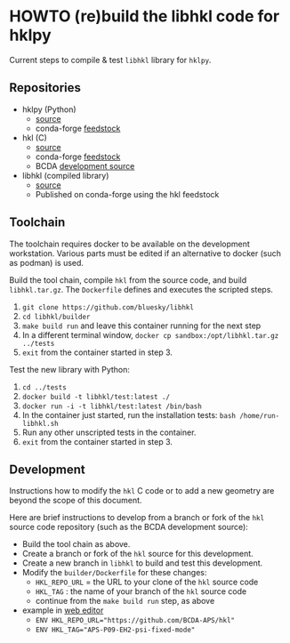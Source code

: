 # HOWTO (re)build the libhkl code for hklpy

Current steps to compile & test `libhkl` library for `hklpy`.

## Repositories

- hklpy (Python)
  - [source](https://github.com/bluesky/hklpy)
  - conda-forge [feedstock](https://github.com/conda-forge/hklpy-feedstock)
- hkl (C)
  - [source](https://repo.or.cz/hkl.git)
  - conda-forge [feedstock](https://github.com/conda-forge/hkl-feedstock)
  - BCDA [development source](https://github.com/BCDA-APS/hkl)
- libhkl (compiled library)
  - [source](https://github.com/bluesky/libhkl)
  - Published on conda-forge using the hkl feedstock

## Toolchain

The toolchain requires docker to be available on the development
workstation.  Various parts must be edited if an alternative to docker
(such as podman) is used.

Build the tool chain, compile `hkl` from the source code, and build
`libhkl.tar.gz`.  The `Dockerfile` defines and executes the scripted
steps.

1. `git clone https://github.com/bluesky/libhkl`
2. `cd libhkl/builder`
3. `make build run` and leave this container running for the next step
4. In a different terminal window, `docker cp sandbox:/opt/libhkl.tar.gz ../tests`
5. `exit` from the container started in step 3.

Test the new library with Python:

1. `cd ../tests`
2. `docker build -t libhkl/test:latest ./`
3. `docker run -i -t libhkl/test:latest /bin/bash`
4. In the container just started, run the installation tests:
   `bash /home/run-libhkl.sh`
5. Run any other unscripted tests in the container.
6. `exit` from the container started in step 3.

## Development

Instructions how to modify the `hkl` C code or to add a new geometry are
beyond the scope of this document.

Here are brief instructions to develop from a branch or fork of the
`hkl` source code repository (such as the BCDA development source):

- Build the tool chain as above.
- Create a branch or fork of the `hkl` source for this development.
- Create a new branch in `libhkl` to build and test this development.
- Modify the `builder/Dockerfile` for these changes:
  - `HKL_REPO_URL` = the URL to your clone of the `hkl` source code
  - `HKL_TAG` : the name of your branch of the `hkl` source code
  - continue from the `make build run` step, as above
- example in [web editor](https://github.dev/BCDA-APS/hkl/tree/APS-P09-EH2-psi-fixed-mode/hkl)
  - `ENV HKL_REPO_URL="https://github.com/BCDA-APS/hkl"`
  - `ENV HKL_TAG="APS-P09-EH2-psi-fixed-mode"`

